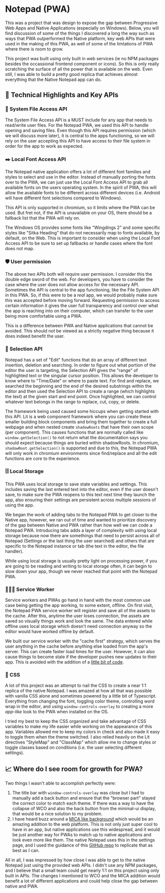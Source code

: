 # Notepad (PWA)

This was a project that was design to expose the gap between Progressive Web Apps and Native Applications (especially on Windows). Below, you will find discussion of some of the things I discovered a long the way such as ways that PWA outperformed the Native platform, key web APIs that were used in the making of this PWA, as well of some of the limtations of PWA where there is room to grow.

This project was built using only built in web services (ie no NPM packages besides the occassional frontend component or icons). So this is only really scratching the surface of all the power that is available on the web. Even still, I was able to build a pretty good replica that achieves almost everything that the Native Notepad app can do.

## 🔑 Technical Highlights and Key APIs

### 💾 System File Access API

The System File Access API is a MUST include for any app that needs to read/write user files. For the Notepad PWA, we used this API to handle opening and saving files. Even though this API requires permission (which we will discuss more later), it is central to the apps functioning, so we will rely on the user accepting this API to have access to their file system in order for the app to work as expected.

### ✒️ Local Font Access API

The Notepad native application offers a lot of different font families and styles to select and use in the editor. Instead of manually porting the fonts over to the PWA, we can just use the Local Font Access API to grab all available fonts on the users operating system. In the spirit of PWA, this will allow the available fonts to be different across different devices (i.e. Android will have different font selections compared to Windows).

This API is only supported in chromium, so it limits where the PWA can be used. But fret not, if the API is unavailable on your OS, there should be a fallback list that the PWA will rely on.

The Windows OS provides some fonts like "Wingdings 2" and some specific styles like "Sitka Heading" that do not necessarily map to fonts available, by default, on the Web. This is important to consider when using the Local Font Access API to be sure to set up fallbacks or handle cases where the font does not map.

### 🛡️ User permission
The above two APIs both will require user permission. I consider this the double edge sword of the web. For developers, you have to consider the case where the user does not allow access for the necessary API. Sometimes the API is central to the app functioning, like the File System API in this PWA. So, if this were to be a _real_ app, we would probably make sure this was accepted before moving forward. Requesting permission to access certain information it gives the user full transparency and control over what the app is reaching into on their computer, which can transfer to the user being more comfortable using a PWA.

This is a difference between PWA and Native applications that cannot be avoided. This should not be viewed as a strictly negative thing because it does indeed benefit the user.

### 🎯 Selection API

Notepad has a set of "Edit" functions that do an array of different text insertion, deletion and searching. In order to figure out what portion of the editor the user is targeting, the Selection API gives the "range" of highlighted text or the singular cursor position. This allows the developer to know where to "Time/Date" or where to paste text. For find and replace, we searched the beginning and the end of the desired substrings within the editor and then used the Selection API to create a range (which highlights the text) at the given start and end point. Once highlighted, we can control whatever text belongs in the range to replace, cut, copy, or delete.

The framework being used caused some hiccups when getting started with this API. Lit is a web component framework where you can create these smaller building block components and bring them together to create a full webpage and when nested create `shadowRoots` that have their own scope (per component). This causes functions that are normally called like `window.getSelection()` to not return what the documentation says you should expect because things are buried within shadowRoots. In chromium, `shadowRoot.getSelection()` is supported and due to this, the Notepad PWA will only work in chromium environments since find/replace and all the edit functions are core to the experience.

### 🗄️ Local Storage

This PWA uses local storage to save state variables and settings. This includes saving the last entered text into the editor, even if the user doesn't save, to make sure the PWA reopens to this text next time they launch the app, also ensuring their settings are persistent across multiple sessions of using the app.

We began the work of adding tabs to the Notepad PWA to get closer to the Native app, however, we ran out of time and wanted to prioritize discovery of the gap between Native and PWA rather than how well we can code a Notepad PWA. Introducing tabs adds a layer of complexity with using local storage because now there are somethings that need to persist across all of Notepad (Settings or the last thing the user searched) and others that are specific to the Notepad instance or tab (the text in the editor, the file handler).

While using local storage is usually pretty light on processing power, if you are going to be reading and writing to local storage often, it can begin to slow down your app, though we never reached that point with the Notepad PWA.

### 👷🏾‍♂️ Service Worker

Service workers and PWAs go hand in hand with the most common use case being getting the app working, to some extent, offline. On first visit, the Notepad PWA service worker will register and save all of the assets to the cache. After this, anytime the user loses connection, the assets are saved so visually things work and look the same. The data entered while offline uses local storage which doesn't need connection anyway so the editor would have worked offline by default.

We built our service worker with the "cache first" strategy, which serves the user anything in the cache before anything else loaded from the app's server. This can create faster load times for the user. However, it can also cause things to become stale if the developer pushes new updates to their app. This is avoided with the addition of a [little bit of code](https://web.dev/articles/offline-cookbook#stale-while-revalidate).

### 🎨 CSS

A lot of this project was an attempt to nail the CSS to create a near 1:1 replica of the native Notepad. I was amazed at how all that was possible with vanilla CSS alone and sometimes powered by a little bit of Typescript. Everything from changing the font, toggling color theme, controlling word wrap in the editor, and using `window-controls-overlay` to creating a more _app-like_ look to the PWA when installed on the OS.

I tried my best to keep the CSS organized and take advantage of CSS variables to make my life easier while working on the appearance of this app. Variables allowed me to keep my colors in check and also made it easy to toggle them when the theme switched. I also relied heavily on the Lit directives "StyleMap" and "ClassMap" which allow me to change styles or toggle classes based on conditions (i.e. the user selecting different settings).

## 📈 Where do I see room for growth for PWA?

Two things I wasn't able to accomplish perfectly were:
1. The title bar with `window-controls-overlay` was close but I had to manually add a back button and ensure that the "browser part" stayed the correct color to match each theme. If there was a way to have the collapse of WCO and also the back button from the minimal-ui display, that would be a nice solution to my problem.
2. I have heard buzz around a [MICA like background](https://twitter.com/diekus/status/1754911118236041630) which would be an amazing addition to the web platform. This is not only just super cool to have in an app, but native applications use this widespread, and it would be just another way for PWAs to match up to native applications and look even more like them. The native Notepad uses this in the settings page, and I used the guidance of this [GitHub repo](https://github.com/yell0wsuit/acrylic-mica-css) to replicate that as best as I can.


All in all, I was impressed by how close I was able to get to the native Notepad just using the provided web APIs. I didn't use any NPM packages, and I believe that a small team could get nearly 1:1 on this project using only built in APIs. The changes I mentioned to WCO and the MICA addition would benefit a lot of different applications and could help close the gap between native and PWA.
